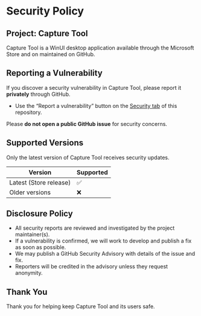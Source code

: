 # Security Policy

## Project: Capture Tool

Capture Tool is a WinUI desktop application available through the Microsoft Store and on maintained on GitHub.

## Reporting a Vulnerability

If you discover a security vulnerability in Capture Tool, please report it **privately** through GitHub.

- Use the “Report a vulnerability” button on the [Security tab](../../security/advisories) of this repository.

Please **do not open a public GitHub issue** for security concerns.

## Supported Versions

Only the latest version of Capture Tool receives security updates.

| Version                | Supported |
|------------------------|-----------|
| Latest (Store release) | ✅        |
| Older versions         | ❌        |

## Disclosure Policy

- All security reports are reviewed and investigated by the project maintainer(s).
- If a vulnerability is confirmed, we will work to develop and publish a fix as soon as possible.
- We may publish a GitHub Security Advisory with details of the issue and fix.
- Reporters will be credited in the advisory unless they request anonymity.

## Thank You

Thank you for helping keep Capture Tool and its users safe.
